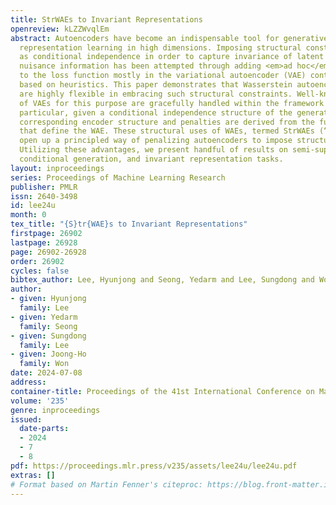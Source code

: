 ```yaml
---
title: StrWAEs to Invariant Representations
openreview: kLZZWvqlEm
abstract: Autoencoders have become an indispensable tool for generative modeling and
  representation learning in high dimensions. Imposing structural constraints such
  as conditional independence in order to capture invariance of latent variables to
  nuisance information has been attempted through adding <em>ad hoc</em> penalties
  to the loss function mostly in the variational autoencoder (VAE) context, often
  based on heuristics. This paper demonstrates that Wasserstein autoencoders (WAEs)
  are highly flexible in embracing such structural constraints. Well-known extensions
  of VAEs for this purpose are gracefully handled within the framework of WAEs. In
  particular, given a conditional independence structure of the generative model (decoder),
  corresponding encoder structure and penalties are derived from the functional constraints
  that define the WAE. These structural uses of WAEs, termed StrWAEs (“stairways”),
  open up a principled way of penalizing autoencoders to impose structural constraints.
  Utilizing these advantages, we present handful of results on semi-supervised classification,
  conditional generation, and invariant representation tasks.
layout: inproceedings
series: Proceedings of Machine Learning Research
publisher: PMLR
issn: 2640-3498
id: lee24u
month: 0
tex_title: "{S}tr{WAE}s to Invariant Representations"
firstpage: 26902
lastpage: 26928
page: 26902-26928
order: 26902
cycles: false
bibtex_author: Lee, Hyunjong and Seong, Yedarm and Lee, Sungdong and Won, Joong-Ho
author:
- given: Hyunjong
  family: Lee
- given: Yedarm
  family: Seong
- given: Sungdong
  family: Lee
- given: Joong-Ho
  family: Won
date: 2024-07-08
address:
container-title: Proceedings of the 41st International Conference on Machine Learning
volume: '235'
genre: inproceedings
issued:
  date-parts:
  - 2024
  - 7
  - 8
pdf: https://proceedings.mlr.press/v235/assets/lee24u/lee24u.pdf
extras: []
# Format based on Martin Fenner's citeproc: https://blog.front-matter.io/posts/citeproc-yaml-for-bibliographies/
---
```

